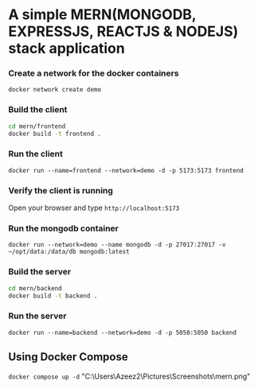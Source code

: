 # A simple MERN(MONGODB, EXPRESSJS, REACTJS & NODEJS) stack application 

### Create a network for the docker containers

`docker network create demo`

### Build the client 

```sh
cd mern/frontend
docker build -t frontend .
```

### Run the client

`docker run --name=frontend --network=demo -d -p 5173:5173 frontend`

### Verify the client is running

Open your browser and type `http://localhost:5173`

### Run the mongodb container

`docker run --network=demo --name mongodb -d -p 27017:27017 -v ~/opt/data:/data/db mongodb:latest`

### Build the server

```sh
cd mern/backend
docker build -t backend .
```

### Run the server

`docker run --name=backend --network=demo -d -p 5050:5050 backend`

## Using Docker Compose

`docker compose up -d`
"C:\Users\Azeez2\Pictures\Screenshots\mern.png"

